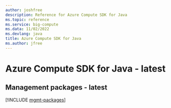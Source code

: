 ```yaml
---
author: joshfree
description: Reference for Azure Compute SDK for Java
ms.topic: reference
ms.service: big-compute
ms.data: 11/02/2022
ms.devlang: java
title: Azure Compute SDK for Java
ms.author: jfree
---
```

# Azure Compute SDK for Java - latest

## Management packages - latest
[!INCLUDE [mgmt-packages](compute-mgmt-index.md)]